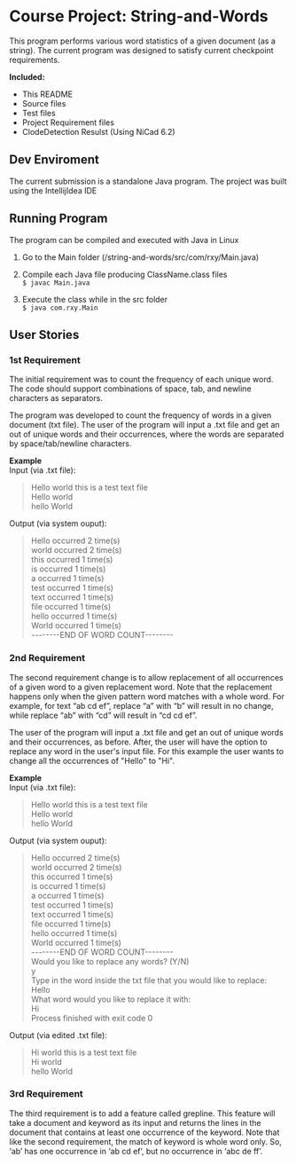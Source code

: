 # Course Project: String-and-Words

This program performs various word statistics of a given document (as a string). The current program was designed to satisfy current checkpoint requirements.

**Included:**
- This README
- Source files
- Test files
- Project Requirement files
- ClodeDetection Resulst (Using NiCad 6.2)

## Dev Enviroment
The current submission is a standalone Java program. The project was built using the IntellijIdea IDE  
  

## Running Program
The program can be compiled and executed with Java in Linux  

1. Go to the Main folder (/string-and-words/src/com/rxy/Main.java) 
  
2. Compile each Java file producing ClassName.class files  
`$ javac Main.java`
  
3. Execute the class while in the src folder  
`$ java com.rxy.Main`



## User Stories
### 1st Requirement
The initial requirement was to count the frequency of each unique word. The code should support combinations of space, tab, and newline characters as separators.

The program was developed to count the frequency of words in a given document (txt file). The user of the program will input a .txt file and get an out of unique words and their occurrences, where the words are separated by space/tab/newline characters.
  
**Example**  
Input (via .txt file):  
>Hello world this is a test text file  
Hello world  
hello World  
    
    
Output (via system ouput):  
>Hello occurred 2 time(s)  
world occurred 2 time(s)  
this occurred 1 time(s)  
is occurred 1 time(s)  
a occurred 1 time(s)  
test occurred 1 time(s)  
text occurred 1 time(s)  
file occurred 1 time(s)  
hello occurred 1 time(s)  
World occurred 1 time(s)  
--------END OF WORD COUNT--------  
  
  
### 2nd Requirement
The second requirement change is to allow replacement of all occurrences of a given word to a given replacement word. Note that the replacement happens only when the given pattern word matches with a whole word. For example, for text “ab cd ef”, replace “a” with “b” will result in no change, while replace “ab” with “cd” will result in “cd cd ef”.

The user of the program will input a .txt file and get an out of unique words and their occurrences, as before. After, the user will have the option to replace any word in the user's input file. For this example the user wants to change all the occurrences of "Hello" to "Hi".  

**Example**  
Input (via .txt file):  
>Hello world this is a test text file  
Hello world  
hello World 
  
    
Output (via system ouput):  
>Hello occurred 2 time(s)  
world occurred 2 time(s)  
this occurred 1 time(s)  
is occurred 1 time(s)  
a occurred 1 time(s)  
test occurred 1 time(s)  
text occurred 1 time(s)  
file occurred 1 time(s)  
hello occurred 1 time(s)  
World occurred 1 time(s)  
--------END OF WORD COUNT--------  
Would you like to replace any words? (Y/N)  
y  
Type in the word inside the txt file that you would like to replace:   
Hello  
What word would you like to replace it with:   
Hi   
Process finished with exit code 0    
  
  
Output (via edited .txt file):  
>Hi world this is a test text file  
Hi world  
hello World  


### 3rd Requirement
The third requirement is to add a feature called grepline. This feature will take a document and keyword as its input and returns the lines in the document that contains at least one occurrence of the keyword. Note that like the second requirement, the match of keyword is whole word only. So, ‘ab’ has one occurrence in ‘ab cd ef’, but no occurrence in ‘abc de ff’.
